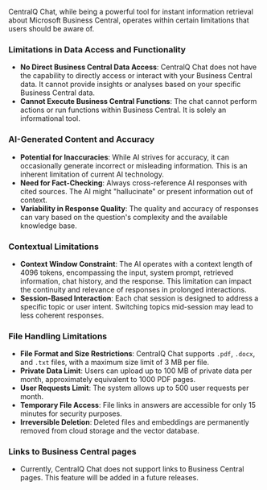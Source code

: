 CentralQ Chat, while being a powerful tool for instant information retrieval about Microsoft Business Central, operates within certain limitations that users should be aware of.

### Limitations in Data Access and Functionality

- **No Direct Business Central Data Access**: CentralQ Chat does not have the capability to directly access or interact with your Business Central data. It cannot provide insights or analyses based on your specific Business Central data.
- **Cannot Execute Business Central Functions**: The chat cannot perform actions or run functions within Business Central. It is solely an informational tool.

### AI-Generated Content and Accuracy

- **Potential for Inaccuracies**: While AI strives for accuracy, it can occasionally generate incorrect or misleading information. This is an inherent limitation of current AI technology.
- **Need for Fact-Checking**: Always cross-reference AI responses with cited sources. The AI might "hallucinate" or present information out of context.
- **Variability in Response Quality**: The quality and accuracy of responses can vary based on the question's complexity and the available knowledge base.

### Contextual Limitations

- **Context Window Constraint**: The AI operates with a context length of 4096 tokens, encompassing the input, system prompt, retrieved information, chat history, and the response. This limitation can impact the continuity and relevance of responses in prolonged interactions.
- **Session-Based Interaction**: Each chat session is designed to address a specific topic or user intent. Switching topics mid-session may lead to less coherent responses.

### File Handling Limitations

- **File Format and Size Restrictions**: CentralQ Chat supports `.pdf`, `.docx`, and `.txt` files, with a maximum size limit of 3 MB per file.
- **Private Data Limit**: Users can upload up to 100 MB of private data per month, approximately equivalent to 1000 PDF pages.
- **User Requests Limit**: The system allows up to 500 user requests per month.
- **Temporary File Access**: File links in answers are accessible for only 15 minutes for security purposes.
- **Irreversible Deletion**: Deleted files and embeddings are permanently removed from cloud storage and the vector database.

### Links to Business Central pages
- Currently, CentralQ Chat does not support links to Business Central pages. This feature will be added in a future releases.